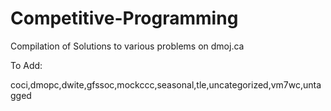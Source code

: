 # Competitive-Programming
Compilation of Solutions to various problems on dmoj.ca

To Add:

coci,dmopc,dwite,gfssoc,mockccc,seasonal,tle,uncategorized,vm7wc,untagged
